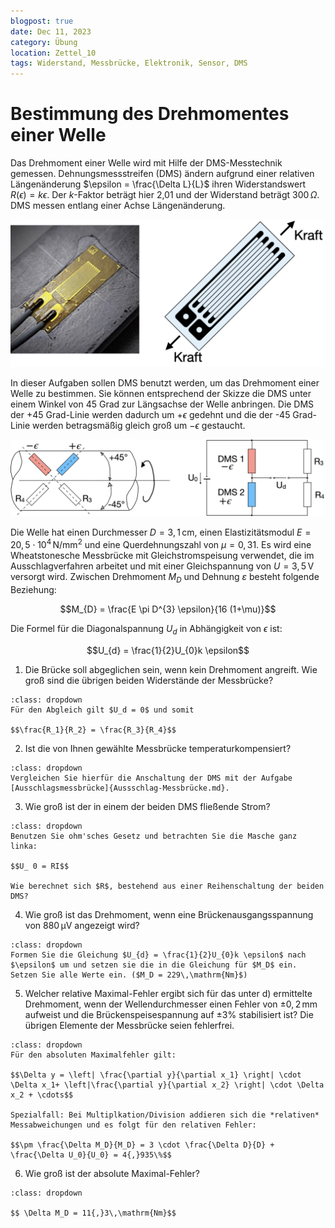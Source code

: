 ```yaml
---
blogpost: true
date: Dec 11, 2023
category: Übung
location: Zettel_10
tags: Widerstand, Messbrücke, Elektronik, Sensor, DMS
---
```


# Bestimmung des Drehmomentes einer Welle

Das Drehmoment einer Welle wird mit Hilfe der DMS-Messtechnik gemessen. Dehnungsmessstreifen (DMS) ändern aufgrund einer relativen Längenänderung $\epsilon = \frac{\Delta L}{L}$ ihren Widerstandswert $R(\epsilon) = k\epsilon$. 
Der $k$-Faktor beträgt hier 2,01 und der Widerstand beträgt $300\,\Omega$. DMS messen entlang einer Achse Längenänderung. 

![Dehnungsmesstreifen (DMS)](pictures/DMS.png)

In dieser Aufgaben sollen DMS benutzt werden, um das Drehmoment einer Welle zu bestimmen. 
Sie können entsprechend der Skizze die DMS unter einem Winkel von 45 Grad zur Längsachse der Welle anbringen. Die DMS der +45 Grad-Linie werden dadurch um $+\epsilon$ gedehnt und die der -45 Grad-Linie werden betragsmäßig gleich groß um $-\epsilon$ gestaucht. 

![Links: Anordnung der DMS auf der Welle an 45 Grad-Linie. Rechts: Anordnung der DMS in der Messbrücke](pictures/DMS_messbruecke.png)

Die Welle hat einen Durchmesser $D = 3{,}1\,\mathrm{cm}$, einen Elastizitätsmodul $E = 20{,}5 \cdot 10^{4}\,\mathrm{N/mm^{2}}$ und eine Querdehnungszahl von $\mu = 0{,}31$. Es wird eine Wheatstonesche Messbrücke mit Gleichstromspeisung verwendet, die im Ausschlagverfahren arbeitet und mit einer Gleichspannung von $U = 3{,}5\,\mathrm V$ versorgt wird. Zwischen Drehmoment $M_{D}$ und Dehnung $\varepsilon$ besteht folgende Beziehung:

$$M_{D} = \frac{E \pi D^{3} \epsilon}{16 (1+\mu)}$$

Die Formel für die Diagonalspannung $U_{d}$ in Abhängigkeit von $\epsilon$ ist:

$$U_{d} = \frac{1}{2}U_{0}k \epsilon$$

1. Die Brücke soll abgeglichen sein, wenn kein Drehmoment angreift. Wie groß sind die übrigen beiden Widerstände der Messbrücke?

```{tip}
:class: dropdown
Für den Abgleich gilt $U_d = 0$ und somit

$$\frac{R_1}{R_2} = \frac{R_3}{R_4}$$
```

2. Ist die von Ihnen gewählte Messbrücke temperaturkompensiert?

```{tip}
:class: dropdown
Vergleichen Sie hierfür die Anschaltung der DMS mit der Aufgabe [Ausschlagsmessbrücke]{Aussschlag-Messbrücke.md}.
```


3. Wie groß ist der in einem der beiden DMS fließende Strom?

```{tip}
:class: dropdown
Benutzen Sie ohm'sches Gesetz und betrachten Sie die Masche ganz linka:

$$U_ 0 = RI$$

Wie berechnet sich $R$, bestehend aus einer Reihenschaltung der beiden DMS?
```

4. Wie groß ist das Drehmoment, wenn eine Brückenausgangsspannung von $880\,\mathrm{\mu V}$ angezeigt wird?

```{tip}
:class: dropdown
Formen Sie die Gleichung $U_{d} = \frac{1}{2}U_{0}k \epsilon$ nach $\epsilon$ um und setzen sie die in die Gleichung für $M_D$ ein. Setzen Sie alle Werte ein. ($M_D = 229\,\mathrm{Nm}$)
```


5. Welcher relative Maximal-Fehler ergibt sich für das unter d) ermittelte Drehmoment, wenn der Wellendurchmesser einen Fehler von $\pm 0,2\,\mathrm{mm}$ aufweist und die Brückenspeisespannung auf $\pm 3$\% stabilisiert ist? Die übrigen Elemente der Messbrücke seien fehlerfrei. 

```{tip}
:class: dropdown
Für den absoluten Maximalfehler gilt:

$$\Delta y = \left| \frac{\partial y}{\partial x_1} \right| \cdot \Delta x_1+ \left|\frac{\partial y}{\partial x_2} \right| \cdot \Delta x_2 + \cdots$$

Spezialfall: Bei Multiplkation/Division addieren sich die *relativen* Messabweichungen und es folgt für den relativen Fehler:

$$\pm \frac{\Delta M_D}{M_D} = 3 \cdot \frac{\Delta D}{D} + \frac{\Delta U_0}{U_0} = 4{,}935\%$$
```

6. Wie groß ist der absolute Maximal-Fehler?

```{tip}
:class: dropdown

$$ \Delta M_D = 11{,}3\,\mathrm{Nm}$$
```
